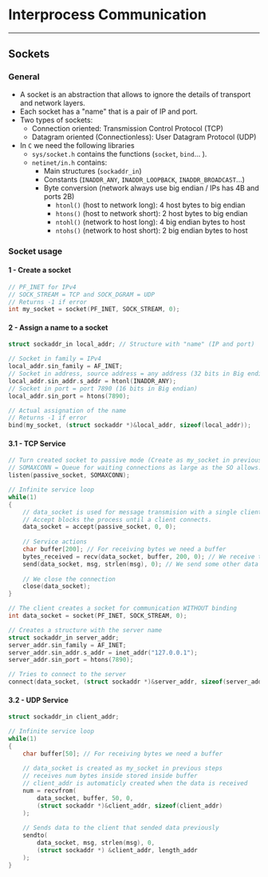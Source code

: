 # Interprocess Communication
---
## Sockets
### General
- A socket is an abstraction that allows to ignore the details of transport and network layers.
- Each socket has a "name" that is a pair of IP and port.
- Two types of sockets:
	- Connection oriented: Transmission Control Protocol (TCP)
	- Datagram oriented (Connectionless): User Datagram Protocol (UDP)
- In `C` we need the following libraries
	- `sys/socket.h` contains the functions  (`socket`, `bind`... ).
	- `netinet/in.h` contains:
		- Main structures (`sockaddr_in`)
		- Constants (`INADDR_ANY`, `INADDR_LOOPBACK`, `INADDR_BROADCAST`...)
		- Byte conversion (network always use big endian / IPs has 4B and ports 2B)
			- `htonl()` (host to network long): 4 host bytes to big endian
			- `htons()` (host to network short): 2 host bytes to big endian
			- `ntohl()` (network to host long): 4 big endian bytes to host
			- `ntohs()` (network to host short): 2 big endian bytes to host
### Socket usage
#### 1 - Create a socket
```C
// PF_INET for IPv4
// SOCK_STREAM = TCP and SOCK_DGRAM = UDP 
// Returns -1 if error
int my_socket = socket(PF_INET, SOCK_STREAM, 0);
```
#### 2 - Assign a name to a socket
```C
struct sockaddr_in local_addr; // Structure with "name" (IP and port)

// Socket in family = IPv4
local_addr.sin_family = AF_INET;
// Socket in address, source address = any address (32 bits in Big endian)
local_addr.sin_addr.s_addr = htonl(INADDR_ANY);
// Socket in port = port 7890 (16 bits in Big endian)
local_addr.sin_port = htons(7890);

// Actual assignation of the name
// Returns -1 if error
bind(my_socket, (struct sockaddr *)&local_addr, sizeof(local_addr));
```
#### 3.1 - TCP Service
```C
// Turn created socket to passive mode (Create as my_socket in previous steps)
// SOMAXCONN = Queue for waiting connections as large as the SO allows.
listen(passive_socket, SOMAXCONN);

// Infinite service loop
while(1)
{
	// data_socket is used for message transmision with a single client.
	// Accept blocks the process until a client connects.
	data_socket = accept(passive_socket, 0, 0);
	
	// Service actions
	char buffer[200]; // For receiving bytes we need a buffer
	bytes_received = recv(data_socket, buffer, 200, 0);	// We receive the data
	send(data_socket, msg, strlen(msg), 0);	// We send some other data
	
	// We close the connection
	close(data_socket);
}
```

```C
// The client creates a socket for communication WITHOUT binding
int data_socket = socket(PF_INET, SOCK_STREAM, 0);

// Creates a structure with the server name
struct sockaddr_in server_addr;
server_addr.sin_family = AF_INET;
server_addr.sin_addr.s_addr = inet_addr("127.0.0.1");
server_addr.sin_port = htons(7890);

// Tries to connect to the server
connect(data_socket, (struct sockaddr *)&server_addr, sizeof(server_addr));
```
#### 3.2 - UDP Service
```C
struct sockaddr_in client_addr;

// Infinite service loop
while(1)
{
	char buffer[50]; // For receiving bytes we need a buffer
	
	// data_socket is created as my_socket in previous steps
	// receives num bytes inside stored inside buffer
	// client_addr is automaticly created when the data is received
	num = recvfrom(
		data_socket, buffer, 50, 0,
		(struct sockaddr *)&client_addr, sizeof(client_addr)
	);
	
	// Sends data to the client that sended data previously
	sendto(
		data_socket, msg, strlen(msg), 0,
		(struct sockaddr *) &client_addr, length_addr
	);
}
```
##